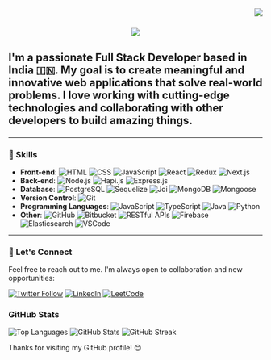 <img align="right" src="https://visitor-badge.laobi.icu/badge?page_id=0xchikku.0xchikku" />

<h1 align="center">
    <img src="https://readme-typing-svg.herokuapp.com/?font=Righteous&size=35&center=true&vCenter=true&width=500&height=70&duration=4000&lines=Hi+There!+👋;+I'm+Ritesh+Dubey!;" />
</h1>

<h2>
    <p>
        I'm a passionate Full Stack Developer based in India 🇮🇳. My goal is to create meaningful and innovative web applications that solve real-world problems. I love working with cutting-edge technologies and collaborating with other developers to build amazing things.
    </p>
</h2>

<!---
🌐 **Portfolio**: [Your Portfolio Website](https://www.yourwebsite.com)
📫 **Contact**: [Your Email Address](mailto:youremail@example.com)
--->
---

### 💼 Skills

- **Front-end**:
![HTML](https://img.shields.io/badge/-HTML-E34F26?logo=html5&logoColor=white) ![CSS](https://img.shields.io/badge/-CSS-1572B6?logo=css3&logoColor=white) ![JavaScript](https://img.shields.io/badge/-JavaScript-F7DF1E?logo=javascript&logoColor=black) ![React](https://img.shields.io/badge/-React-61DAFB?logo=react&logoColor=white) ![Redux](https://img.shields.io/badge/-Redux-764ABC?logo=redux&logoColor=white) ![Next.js](https://img.shields.io/badge/-Next.js-000000?logo=next.js&logoColor=white) 
- **Back-end**:
![Node.js](https://img.shields.io/badge/-Node.js-339933?logo=node.js&logoColor=white) ![Hapi.js](https://img.shields.io/badge/-Hapi.js-7D58C1?logo=hapi.js&logoColor=white) ![Express.js](https://img.shields.io/badge/-Express.js-000000?logo=express&logoColor=white)
- **Database**:
![PostgreSQL](https://img.shields.io/badge/-PostgreSQL-336791?logo=postgresql&logoColor=white) ![Sequelize](https://img.shields.io/badge/-Sequelize-52B0E7?logo=sequelize&logoColor=white) ![Joi](https://img.shields.io/badge/-Joi-F44E46?logo=joi&logoColor=white) ![MongoDB](https://img.shields.io/badge/-MongoDB-47A248?logo=mongodb&logoColor=white) ![Mongoose](https://img.shields.io/badge/-Mongoose-47A248?logo=mongoose&logoColor=white)
- **Version Control**:
![Git](https://img.shields.io/badge/-Git-F05032?logo=git&logoColor=white)
- **Programming Languages**:
![JavaScript](https://img.shields.io/badge/-JavaScript-F7DF1E?logo=javascript&logoColor=black) ![TypeScript](https://img.shields.io/badge/-TypeScript-3178C6?logo=typescript&logoColor=white) ![Java](https://img.shields.io/badge/-Java-007396?logo=java&logoColor=white) ![Python](https://img.shields.io/badge/-Python-3776AB?logo=python&logoColor=white)
- **Other**:
![GitHub](https://img.shields.io/badge/-GitHub-181717?logo=github&logoColor=white) ![Bitbucket](https://img.shields.io/badge/-Bitbucket-0052CC?logo=bitbucket&logoColor=white) ![RESTful APIs](https://img.shields.io/badge/-RESTful%20APIs-005571?logo=rest&logoColor=white) ![Firebase](https://img.shields.io/badge/-Firebase-FFCA28?logo=firebase&logoColor=black) ![Elasticsearch](https://img.shields.io/badge/-Elasticsearch-005571?logo=elasticsearch&logoColor=white) ![VSCode](https://img.shields.io/badge/-VSCode-007ACC?logo=visual-studio-code&logoColor=white)
  
---
<!---

### 🚀 Projects

Here are some of the projects I've worked on:

1. **Project 1**
   - Description: A brief description of the project.
   - Tech Stack: List the technologies used.
   - GitHub Repo: [Link to GitHub Repository](https://github.com/yourusername/project1)

2. **Project 2**
   - Description: Another cool project you've worked on.
   - Tech Stack: List the technologies used.
   - GitHub Repo: [Link to GitHub Repository](https://github.com/yourusername/project2)

3. **Project 3**
   - Description: Highlight a third project if you like.
   - Tech Stack: List the technologies used.
   - GitHub Repo: [Link to GitHub Repository](https://github.com/yourusername/project3)

--->
<!---

### 🌱 Currently Learning

I'm always eager to expand my knowledge and learn new things. Currently, I'm focused on:

- [Topic 1]: A brief description of what you're learning.
- [Topic 2]: Another topic you're interested in.

---

### 📚 Blog & Articles

I occasionally write about web development and tech-related topics. Check out some of my articles:

1. [Title of Blog Post 1](https://yourblog.com/post1)
2. [Title of Blog Post 2](https://yourblog.com/post2)

--->


### 🤝 Let's Connect

Feel free to reach out to me. I'm always open to collaboration and new opportunities:

[![Twitter Follow](https://img.shields.io/twitter/follow/_riteshdubey_?logo=twitter&style=for-the-badge)](https://twitter.com/_riteshdubey_) [![LinkedIn](https://img.shields.io/badge/-LinkedIn-0077B5?logo=linkedin&logoColor=white&style=for-the-badge)](https://linkedin.com/in/-ritesh-dubey/) [![LeetCode](https://img.shields.io/badge/-LeetCode-FFA116?logo=leetcode&logoColor=black&style=for-the-badge)](https://www.leetcode.com/ritesh-dubey/)



### GitHub Stats

![Top Languages](https://github-readme-stats.vercel.app/api/top-langs?username=0xchikku&show_icons=true&locale=en&layout=compact)
![GitHub Stats](https://github-readme-stats.vercel.app/api?username=0xchikku&show_icons=true&locale=en)
![GitHub Streak](https://github-readme-streak-stats.herokuapp.com/?user=0xchikku)

Thanks for visiting my GitHub profile! 😊

<!---
0xchikku/0xchikku is a ✨ special ✨ repository because its `README.md` (this file) appears on your GitHub profile.
You can click the Preview link to take a look at your changes.
--->
